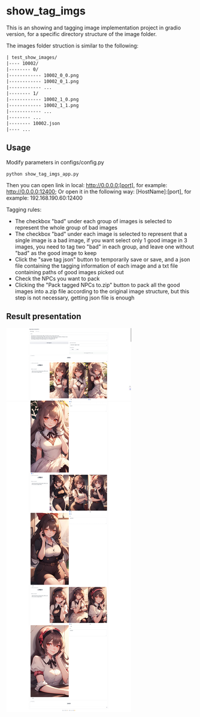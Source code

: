 # show_tag_imgs
This is an showing and tagging image implementation project in gradio version, for a specific directory structure of the image folder.

The images folder struction is similar to the following:
```
| test_show_images/
|---- 10002/
|-------- 0/
|------------ 10002_0_0.png
|------------ 10002_0_1.png
|------------ ...
|-------- 1/
|------------ 10002_1_0.png
|------------ 10002_1_1.png
|------------ ...
|-------- ...
|-------- 10002.json
|---- ...
```

## Usage
Modify parameters in configs/config.py
```
python show_tag_imgs_app.py
```
Then you can open link in local: http://0.0.0.0:[port], for example: http://0.0.0.0:12400; Or open it in the following way: [HostName]:[port], for example: 192.168.190.60:12400

Tagging rules:
- The checkbox "bad" under each group of images is selected to represent the whole group of bad images
- The checkbox "bad" under each image is selected to represent that a single image is a bad image, if you want select only 1 good image in 3 images, you need to tag two "bad" in each group, and leave one without "bad" as the good image to keep
- Click the "save tag json" button to temporarily save or save, and a json file containing the tagging information of each image and a txt file containing paths of good images picked out
- Check the NPCs you want to pack
- Clicking the "Pack tagged NPCs to.zip" button to pack all the good images into a.zip file according to the original image structure, but this step is not necessary, getting json file is enough

## Result presentation
![demo.jpeg](demo_images/demo.jpeg)
